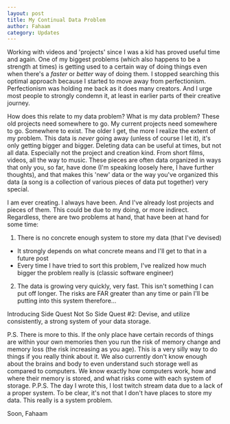 ```yaml
---
layout: post
title: My Continual Data Problem 
author: Fahaam
category: Updates
---
```


Working with videos and 'projects' since I was a kid has proved useful time and again. One of my biggest problems (which also happens to be a strength at times) is getting used to a certain way of doing things even when there's a *faster* or *better* way of doing them. I stopped searching this optimal approach because I started to move away from perfectionism. Perfectionism was holding me back as it does many creators. And I urge most people to strongly condemn it, at least in earlier parts of their creative journey.

How does this relate to my data problem? What is my data problem? These old projects need somewhere to go. My current projects need somewhere to go. Somewhere to exist. The older I get, the more I realize the extent of my problem. This data is *never* going away (unless of course I let it), it's only getting bigger and bigger. Deleting data can be useful at times, but not all data. Especially not the project and creation kind. From short films, videos, all the way to music. These pieces are often data organized in ways that only you, so far, have done (I'm speaking loosely here, I have further thoughts), and that makes this 'new' data or the way you've organized this data (a song is a collection of various pieces of data put together) very special.

I am ever creating. I always have been. And I've already lost projects and pieces of them. This could be due to my doing, or more indirect. Regardless, there are two problems at hand, that have been at hand for some time:

1) There is no concrete enough system to store my data (that I've devised)
  - It strongly depends on what concrete means and I'll get to that in a future post
  - Every time I have tried to sort this problem, I've realized how much bigger the problem really is (classic software engineer)

2) The data is growing very quickly, very fast. This isn't something I can put off longer. The risks are FAR greater than any time or pain I'll be putting into this system therefore...

Introducing Side Quest Not So Side Quest #2: Devise, and utilize consistently, a strong system of your data storage.

P.S. There is more to this. If the only place have certain records of things are within your own memories then you run the risk of memory change and memory loss (the risk increasing as you age). This is a very silly way to do things if you really think about it. We also currently don't know enough about the brains and body to even understand such storage well as compared to computers. We know exactly how computers work, how and where their memory is stored, and what risks come with each system of storage.
P.P.S. The day I wrote this, I lost twitch stream data due to a lack of a proper system. To be clear, it's not that I don't have places to store my data. This really is a system problem.

Soon,
Fahaam
